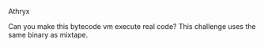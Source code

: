 Athryx

Can you make this bytecode vm execute real code? This challenge uses the same binary as mixtape.
